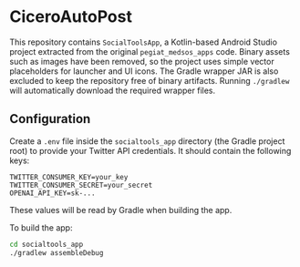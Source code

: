 # CiceroAutoPost

This repository contains `SocialToolsApp`, a Kotlin-based Android Studio project extracted from the original `pegiat_medsos_apps` code.
Binary assets such as images have been removed, so the project uses simple vector placeholders for launcher and UI icons.
The Gradle wrapper JAR is also excluded to keep the repository free of binary
artifacts. Running `./gradlew` will automatically download the required
wrapper files.

## Configuration

Create a `.env` file inside the `socialtools_app` directory (the Gradle
project root) to provide your Twitter API credentials. It should contain the
following keys:

```
TWITTER_CONSUMER_KEY=your_key
TWITTER_CONSUMER_SECRET=your_secret
OPENAI_API_KEY=sk-...
```

These values will be read by Gradle when building the app.

To build the app:

```bash
cd socialtools_app
./gradlew assembleDebug
```
